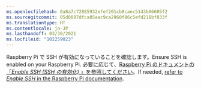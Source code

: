 ```yaml
---
ms.openlocfilehash: 0a8a7c72885932efef201cb8caec5143b06605f2
ms.sourcegitcommit: 05d0087dfca85aac9ca2960f86c5efd218bf833f
ms.translationtype: HT
ms.contentlocale: ja-JP
ms.lasthandoff: 03/30/2021
ms.locfileid: "102259023"
---
```

<span data-ttu-id="1d98d-101">Raspberry Pi で SSH が有効になっていることを確認します。</span><span class="sxs-lookup"><span data-stu-id="1d98d-101">Ensure SSH is enabled on your Raspberry Pi.</span></span> <span data-ttu-id="1d98d-102">必要に応じて、[Raspberry Pi のドキュメントの「*Enable SSH (SSH の有効化)* 」を参照してください](https://www.raspberrypi.org/documentation/remote-access/ssh/)。</span><span class="sxs-lookup"><span data-stu-id="1d98d-102">If needed, [refer to *Enable SSH* in the Raspberry Pi documentation](https://www.raspberrypi.org/documentation/remote-access/ssh/).</span></span>
